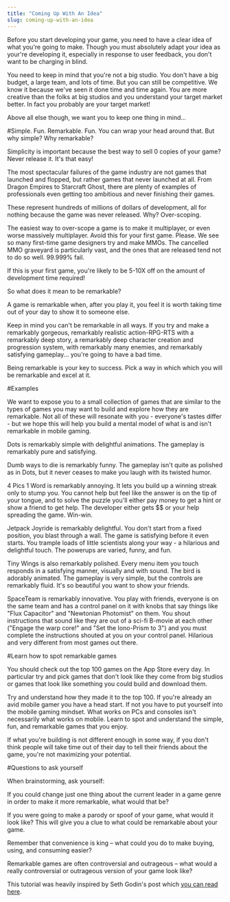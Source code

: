 ```yaml
---
title: "Coming Up With An Idea"
slug: coming-up-with-an-idea
---
```


Before you start developing your game, you need to have a clear idea of what you're going to make. Though you must absolutely adapt your idea as your're developing it, especially in response to user feedback, you don't want to be charging in blind.

You need to keep in mind that you're not a big studio. You don't have a big budget, a large team, and lots of time. But you can still be competitive. We know it because we've seen it done time and time again. You are more creative than the folks at big studios and you understand your target market better. In fact you probably are your target market!

Above all else though, we want you to keep one thing in mind...

#Simple. Fun. Remarkable.
Fun. You can wrap your head around that. But why simple? Why remarkable?

Simplicity is important because the best way to sell 0 copies of your game? Never release it. It's that easy!

The most spectacular failures of the game industry are not games that launched and flopped, but rather games that never launched at all. From Dragon Empires to Starcraft Ghost, there are plenty of examples of professionals even getting too ambitious and never finishing their games.

These represent hundreds of millions of dollars of development, all for nothing because the game was never released. Why? Over-scoping.

The easiest way to over-scope a game is to make it multiplayer, or even worse massively multiplayer. Avoid this for your first game. Please. We see so many first-time game designers try and make MMOs. The cancelled MMO graveyard is particularly vast, and the ones that are released tend not to do so well. 99.999% fail.

If this is your first game, you're likely to be 5-10X off on the amount of development time required!

So what does it mean to be remarkable?

A game is remarkable when, after you play it, you feel it is worth taking time out of your day to show it to someone else.

Keep in mind you can't be remarkable in all ways. If you try and make a remarkably gorgeous, remarkably realistic action-RPG-RTS with a remarkably deep story, a remarkably deep character creation and progression system, with remarkably many enemies, and remarkably satisfying gameplay... you're going to have a bad time.

Being remarkable is your key to success. Pick a way in which which you will be remarkable and excel at it.

#Examples

We want to expose you to a small collection of games that are similar to the types of games you may want to build and explore how they are remarkable. Not all of these will resonate with you - everyone's tastes differ - but we hope this will help you build a mental model of what is and isn't remarkable in mobile gaming.

Dots is remarkably simple with delightful animations. The gameplay is remarkably pure and satisfying.

Dumb ways to die is remarkably funny. The gameplay isn't quite as polished as in Dots, but it never ceases to make you laugh with its twisted humor.

4 Pics 1 Word is remarkably annoying. It lets you build up a winning streak only to stump you. You cannot help but feel like the answer is on the tip of your tongue, and to solve the puzzle you'll either pay money to get a hint or show a friend to get help. The developer either gets \$\$ or your help spreading the game. Win-win.

Jetpack Joyride is remarkably delightful. You don't start from a fixed position, you blast through a wall. The game is satisfying before it even starts. You trample loads of little scientists along your way - a hilarious and delightful touch. The powerups are varied, funny, and fun.

Tiny Wings is also remarkably polished. Every menu item you touch responds in a satisfying manner, visually and with sound. The bird is adorably animated. The gameplay is very simple, but the controls are remarkably fluid. It's so beautiful you want to show your friends.

SpaceTeam is remarkably innovative. You play with friends, everyone is on the same team and has a control panel on it with knobs that say things like "Flux Capacitor" and "Newtonian Photomist" on them. You shout instructions that sound like they are out of a sci-fi B-movie at each other ("Engage the warp core!" and "Set the Iono-Prism to 3") and you must complete the instructions shouted at you on your control panel. Hilarious and very different from most games out there.

#Learn how to spot remarkable games

You should check out the top 100 games on the App Store every day. In particular try and pick games that don't look like they come from big studios or games that look like something you could build and download them.

Try and understand how they made it to the top 100. If you're already an avid mobile gamer you have a head start. If not you have to put yourself into the mobile gaming mindset. What works on PCs and consoles isn't necessarily what works on mobile. Learn to spot and understand the simple, fun, and remarkable games that you enjoy.

If what you're building is not different enough in some way, if you don't think people will take time out of their day to tell their friends about the game, you're not maximizing your potential.

#Questions to ask yourself

When brainstorming, ask yourself:

If you could change just one thing about the current leader in a game genre in order to make it more remarkable, what would that be?

If you were going to make a parody or spoof of your game, what would it look like? This will give you a clue to what could be remarkable about your game.

Remember that convenience is king – what could you do to make buying, using, and consuming easier?

Remarkable games are often controversial and outrageous – what would a really controversial or outrageous version of your game look like?

This tutorial was heavily inspired by Seth Godin's post which [you can read here](http://brandgenetics.com/purple-cow-speed-summary/).
